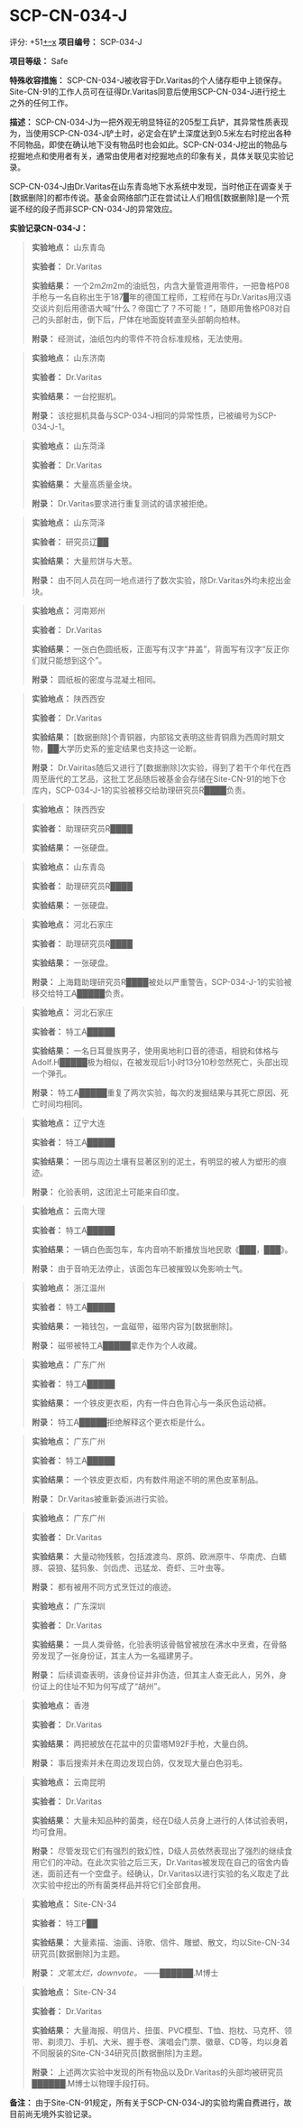 # SCP-CN-034-J
                        


评分: +51<a shape='rect' title='&#25105;&#21916;&#27426;' href='javascript:;' onclick='WIKIDOT.modules.PageRateWidgetModule.listeners.rate(event, 1)'>+</a><a shape='rect' title='&#25105;&#19981;&#21916;&#27426;' href='javascript:;' onclick='WIKIDOT.modules.PageRateWidgetModule.listeners.rate(event, -1)'>&#8211;</a><a shape='rect' title='&#21462;&#28040;&#25105;&#30340;&#25237;&#31080;' href='javascript:;' onclick='WIKIDOT.modules.PageRateWidgetModule.listeners.cancelVote(event)'>x</a>
**项目编号：** SCP-034-J

**项目等级：** Safe

**特殊收容措施：** SCP-CN-034-J被收容于Dr.Varitas的个人储存柜中上锁保存。Site-CN-91的工作人员可在征得Dr.Varitas同意后使用SCP-CN-034-J进行挖土之外的任何工作。

**描述：** SCP-CN-034-J为一把外观无明显特征的205型工兵铲，其异常性质表现为，当使用SCP-CN-034-J铲土时，必定会在铲土深度达到0.5米左右时挖出各种不同物品，即使在确认地下没有物品时也会如此。SCP-CN-034-J挖出的物品与挖掘地点和使用者有关，通常由使用者对挖掘地点的印象有关，具体关联见实验记录。

SCP-CN-034-J由Dr.Varitas在山东青岛地下水系统中发现，当时他正在调查关于[数据删除]的都市传说。基金会网络部门正在尝试让人们相信[数据删除]是一个荒诞不经的段子而非SCP-CN-034-J的异常效应。

**实验记录CN-034-J：** 


> **实验地点：** 山东青岛
> 
> **实验者：** Dr.Varitas
> 
> **实验结果：** 一个2m*2m*2m的油纸包，内含大量管道用零件，一把鲁格P08手枪与一名自称出生于187█年的德国工程师，工程师在与Dr.Varitas用汉语交谈片刻后用德语大喊“什么？帝国亡了？不可能！”，随即用鲁格P08对自己的头部射击，倒下后，尸体在地面旋转直至头部朝向柏林。
> 
> **附录：** 经测试，油纸包内的零件不符合标准规格，无法使用。
> 


> **实验地点：** 山东济南
> 
> **实验者：** Dr.Varitas
> 
> **实验结果：** 一台挖掘机。
> 
> **附录：** 该挖掘机具备与SCP-034-J相同的异常性质，已被编号为SCP-034-J-1。
> 


> **实验地点：** 山东菏泽
> 
> **实验者：** Dr.Varitas
> 
> **实验结果：** 大量高质量金块。
> 
> **附录：** Dr.Varitas要求进行重复测试的请求被拒绝。
> 


> **实验地点：** 山东菏泽
> 
> **实验者：** 研究员辽██
> 
> **实验结果：** 大量煎饼与大葱。
> 
> **附录：** 由不同人员在同一地点进行了数次实验，除Dr.Varitas外均未挖出金块。
> 


> **实验地点：** 河南郑州
> 
> **实验者：** Dr.Varitas
> 
> **实验结果：** 一张白色圆纸板，正面写有汉字“井盖”，背面写有汉字“反正你们就只能想到这个”。
> 
> **附录：** 圆纸板的密度与混凝土相同。
> 


> **实验地点：** 陕西西安
> 
> **实验者：** Dr.Varitas
> 
> **实验结果：** [数据删除]个青铜器，内部铭文表明这些青铜鼎为西周时期文物，██大学历史系的鉴定结果也支持这一论断。
> 
> **附录：** Dr.Vairitas随后又进行了[数据删除]次实验，得到了若干个年代在西周至唐代的工艺品，这批工艺品随后被基金会存储在Site-CN-91的地下仓库内，SCP-034-J-1的实验被移交给助理研究员R████负责。
> 


> **实验地点：** 陕西西安
> 
> **实验者：** 助理研究员R████
> 
> **实验结果：** 一张硬盘。
> 


> **实验地点：** 山东青岛
> 
> **实验者：** 助理研究员R████
> 
> **实验结果：** 一张硬盘。
> 


> **实验地点：** 河北石家庄
> 
> **实验者：** 助理研究员R████
> 
> **实验结果：** 一张硬盘。
> 
> **附录：** 上海籍助理研究员R████被处以严重警告，SCP-034-J-1的实验被移交给特工A█████负责。
> 


> **实验地点：** 河北石家庄
> 
> **实验者：** 特工A█████
> 
> **实验结果：** 一名日耳曼族男子，使用奥地利口音的德语，相貌和体格与Adolf.H█████极为相似，在被发现后1小时13分10秒忽然死亡，头部出现一个弹孔。
> 
> **附录：** 特工A█████重复了两次实验，每次的发掘结果与其死亡原因、死亡时间均相同。
> 


> **实验地点：** 辽宁大连
> 
> **实验者：** 特工A█████
> 
> **实验结果：** 一团与周边土壤有显著区别的泥土，有明显的被人为塑形的痕迹。
> 
> **附录：** 化验表明，这团泥土可能来自印度。
> 


> **实验地点：** 云南大理
> 
> **实验者：** 特工A█████
> 
> **实验结果：** 一辆白色面包车，车内音响不断播放当地民歌《███，███》。
> 
> **附录：** 由于音响无法停止，该面包车已被摧毁以免影响士气。
> 


> **实验地点：** 浙江温州
> 
> **实验者：** 特工A█████
> 
> **实验结果：** 一箱钱包，一盒磁带，磁带内容为[数据删除]。
> 
> **附录：** 磁带被特工A█████拿走作为个人收藏。
> 


> **实验地点：** 广东广州
> 
> **实验者：** 特工A█████
> 
> **实验结果：** 一个铁皮更衣柜，内有一件白色背心与一条灰色运动裤。
> 
> **附录：** 特工A█████拒绝解释这个更衣柜是什么。
> 


> **实验地点：** 广东广州
> 
> **实验者：** 特工A█████
> 
> **实验结果：** 一个铁皮更衣柜，内有数件用途不明的黑色皮革制品。
> 
> **附录：** Dr.Varitas被重新委派进行实验。
> 


> **实验地点：** 广东广州
> 
> **实验者：** Dr.Varitas
> 
> **实验结果：** 大量动物残骸，包括渡渡鸟、原鸽、欧洲原牛、华南虎、白鳍豚、袋狼、猛犸象、剑齿虎、迅猛龙、奇虾、三叶虫等。
> 
> **附录：** 都有被用不同方式烹饪过的痕迹。
> 


> **实验地点：** 广东深圳
> 
> **实验者：** Dr.Varitas
> 
> **实验结果：** 一具人类骨骼，化验表明该骨骼曾被放在沸水中烹煮，在骨骼旁发现了一张身份证，其主人为一名福建男子。
> 
> **附录：** 后续调查表明，该身份证并非伪造，但其主人查无此人，另外，身份证上的住址不知为何写成了“胡州”。
> 


> **实验地点：** 香港
> 
> **实验者：** Dr.Varitas
> 
> **实验结果：** 两把被放在花盆中的贝雷塔M92F手枪，大量白鸽。
> 
> **附录：** 事后搜索并未在周边发现白鸽，仅发现大量白色羽毛。
> 


> **实验地点：** 云南昆明
> 
> **实验者：** Dr.Varitas
> 
> **实验结果：** 大量未知品种的菌类，经在D级人员身上进行的人体试验表明，均可食用。
> 
> **附录：** 尽管发现它们有强烈的致幻性，D级人员依然表现出了强烈的继续食用它们的冲动。在此次实验之后三天，Dr.Varitas被发现在自己的宿舍内昏迷，面前还有一个空盘子。经确认，Dr.Varitas以进行实验的名义取走了此次实验中挖出的所有菌类样品并将它们全部食用。
> 


> **实验地点：** Site-CN-34
> 
> **实验者：** 特工P██
> 
> **实验结果：** 大量素描、油画、诗歌、信件、雕塑、散文，均以Site-CN-34研究员[数据删除]为主题。
> 
> **附录：** *文笔太烂，downvote。* ——██████.M博士
> 


> **实验地点：** Site-CN-34
> 
> **实验者：** Dr.Varitas
> 
> **实验结果：** 大量海报、明信片、扭蛋、PVC模型、T恤、抱枕、马克杯、领带、剃须刀、手机、大米、握手卷、演唱会门票、徽章、CD等，均以身着不同服装的Site-CN-34研究员[数据删除]为主题。
> 
> **附录：** 上述两次实验中发现的所有物品以及Dr.Varitas的头部均被研究员██████.M博士以物理手段打码。
> 

**备注：** 由于Site-CN-91规定，所有关于SCP-CN-034-J的实验均需自费进行，故目前尚无境外实验记录。



                    